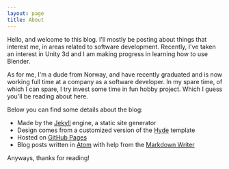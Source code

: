 ```yaml
---
layout: page
title: About
---
```


Hello, and welcome to this blog. I'll mostly be posting about things that interest me, in areas
related to software development. Recently, I've taken an interest in Unity 3d and I am making progress in learning how to use Blender.

As for me, I'm a dude from Norway, and have recently graduated and is now working full time at a company as a software developer. In my spare time, of which I can spare, I try invest some time in fun hobby project. Which I guess you'll be reading about here.

Below you can find some details about the blog:

* Made by the [Jekyll](https://github.com/jekyll/jekyll) engine, a static site generator
* Design comes from a customized version of the [Hyde](https://github.com/poole/hyde) template
* Hosted on [GitHub Pages](https://pages.github.com/)
* Blog posts written in [Atom](https://atom.io/) with help from the [Markdown Writer](https://atom.io/packages/markdown-writer)

Anyways, thanks for reading!
